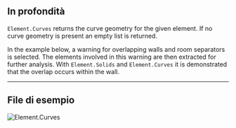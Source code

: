 ## In profondità
`Element.Curves` returns the curve geometry for the given element. If no curve geometry is present an empty list is returned.

In the example below, a warning for overlapping walls and room separators is selected. The elements involved in this warning are then extracted for further analysis. With `Element.Solids` and `Element.Curves` it is demonstrated that the overlap occurs within the wall.

___
## File di esempio

![Element.Curves](./Revit.Elements.Element.Curves_img.jpg)
